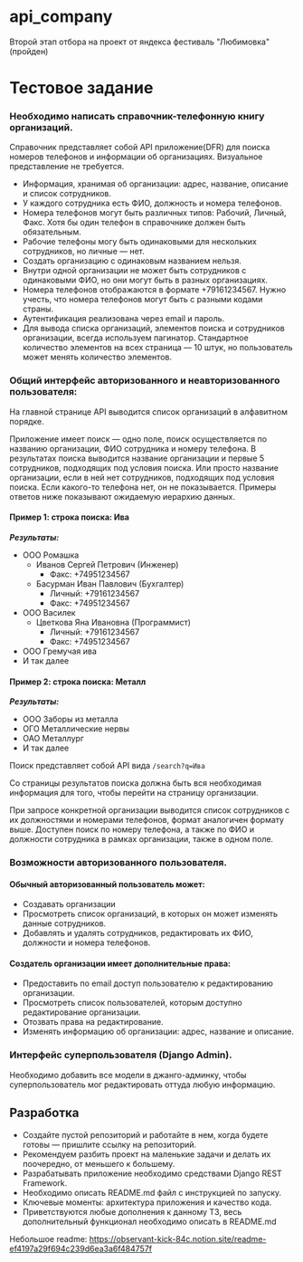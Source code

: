 # api_company

Второй этап отбора на проект от яндекса фестиваль "Любимовка" (пройден)

# Тестовое задание

### Необходимо написать справочник-телефонную книгу организаций.

Справочник представляет собой API приложение(DFR) для поиска номеров телефонов и информации об организациях. Визуальное представление не требуется.

* Информация, хранимая об организации: адрес, название, описание и список сотрудников.
* У каждого сотрудника есть ФИО, должность и номера телефонов. 
* Номера телефонов могут быть различных типов: Рабочий, Личный, Факс. Хотя бы один телефон в справочнике должен быть обязательным. 
* Рабочие телефоны могу быть одинаковыми для нескольких сотрудников, но личные — нет. 
* Создать организацию с одинаковым названием нельзя. 
* Внутри одной организации не может быть сотрудников с одинаковыми ФИО, но они могут быть в разных организациях.
* Номера телефонов отображаются в формате +79161234567. Нужно учесть, что номера телефонов могут быть с разными кодами страны.
* Аутентификация реализована через email и пароль.
* Для вывода списка организаций, элементов поиска и сотрудников организации, всегда используем пагинатор. Стандартное количество элементов на всех страница — 10 штук, но пользователь может менять количество элементов.

### Общий интерфейс авторизованного и неавторизованного пользователя:
На главной странице API выводится список организаций в алфавитном порядке. 

 Приложение имеет поиск — одно поле, поиск осуществляется по названию организации, ФИО сотрудника и номеру телефона. В результатах поиска выводится название организации и первые 5 сотрудников, подходящих под условия поиска. Или просто название организации, если в ней нет сотрудников, подходящих под условия поиска. Если какого-то телефона нет, он не показывается. Примеры ответов ниже показывают ожидаемую иерархию данных.

#### Пример 1: строка поиска: Ива
**_Результаты:_**
* ООО Ромашка
    * Иванов Сергей Петрович (Инженер)
      * Факс: +74951234567
    * Басурман Иван Павлович (Бухгалтер)
      * Личный: +79161234567 
      * Факс: +74951234567
* ООО Василек
    * Цветкова Яна Ивановна (Программист)
      * Личный: +79161234567 
      * Факс: +74951234567
* ООО Гремучая ива
* И так далее

#### Пример 2: строка поиска: Металл
**_Результаты:_**
* ООО Заборы из металла
* ОГО Металлические нервы
* ОАО Металлург
* И так далее

Поиск представляет собой API вида `/search?q=Ива`

Со страницы результатов поиска должна быть вся необходимая информация для того, чтобы перейти на страницу организации.

При запросе конкретной организации выводится список сотрудников с их должностями и номерами телефонов, формат аналогичен формату выше.
Доступен поиск по номеру телефона, а также по ФИО и должности сотрудника в рамках организации, также в одном поле.

### Возможности авторизованного пользователя.
#### Обычный авторизованный пользователь может:
* Создавать организации
* Просмотреть список организаций, в которых он может изменять данные сотрудников.
* Добавлять и удалять сотрудников, редактировать их ФИО, должности и номера телефонов.

#### Создатель организации имеет дополнительные права:
* Предоставить по email доступ пользователю к редактированию организации. 
* Просмотреть список пользователей, которым доступно редактирование организации.
* Отозвать права на редактирование.
* Изменять информацию об организации: адрес, название и описание.

### Интерфейс суперпользователя (Django Admin).
Необходимо добавить все модели в джанго-админку, чтобы суперпользователь мог редактировать оттуда любую информацию.

## Разработка
* Создайте пустой репозиторий и работайте в нем, когда будете готовы — пришлите ссылку на репозиторий.
* Рекомендуем разбить проект на маленькие задачи и делать их поочередно, от меньшего к большему.
* Разрабатывать приложение необходимо средствами Django REST Framework.
* Необходимо описать README.md файл с инструкцией по запуску.
* Ключевые моменты: архитектура приложения и качество кода.
* Приветствуются любые дополнения к данному ТЗ, весь дополнительный функционал необходимо описать в README.md

Небольшое readme:
https://observant-kick-84c.notion.site/readme-ef4197a29f694c239d6ea3a6f484757f
